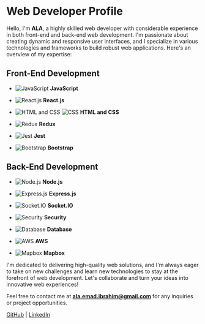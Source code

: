 # Web Developer Profile

Hello, I'm **ALA**, a highly skilled web developer with considerable experience in both front-end and back-end web development. I'm passionate about creating dynamic and responsive user interfaces, and I specialize in various technologies and frameworks to build robust web applications. Here's an overview of my expertise:

## Front-End Development

- ![JavaScript](https://img.icons8.com/color/48/000000/javascript.png) **JavaScript**

- ![React.js](https://img.icons8.com/color/48/000000/react.png) **React.js**

- ![HTML and CSS](https://img.icons8.com/color/48/000000/html-5.png) ![CSS](https://img.icons8.com/color/48/000000/css3.png) **HTML and CSS**

- ![Redux](https://img.icons8.com/color/48/000000/redux.png) **Redux**

- ![Jest](https://img.icons8.com/color/48/000000/jest.png) **Jest**

- ![Bootstrap](https://img.icons8.com/color/48/000000/bootstrap.png) **Bootstrap**

## Back-End Development

- ![Node.js](https://img.icons8.com/color/48/000000/nodejs.png) **Node.js**

- ![Express.js](https://img.icons8.com/color/48/000000/express.png) **Express.js**

- ![Socket.IO](https://img.icons8.com/color/48/000000/socket-io.png) **Socket.IO**

- ![Security](https://img.icons8.com/color/48/000000/lock.png) **Security**

- ![Database](https://img.icons8.com/color/48/000000/database.png) **Database**

- ![AWS](https://img.icons8.com/color/48/000000/amazon-web-services.png) **AWS**

- ![Mapbox](https://img.icons8.com/color/48/000000/mapbox.png) **Mapbox**

I'm dedicated to delivering high-quality web solutions, and I'm always eager to take on new challenges and learn new technologies to stay at the forefront of web development. Let's collaborate and turn your ideas into innovative web experiences!

Feel free to contact me at **ala.emad.ibrahim@gmail.com** for any inquiries or project opportunities.

[GitHub]([https://github.com/AlaEmadIbrahim](https://github.com/AlaEmadIbrahim)) | [LinkedIn](https://www.linkedin.com/in/ala-ibrahim/)
